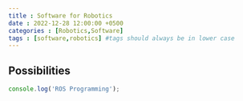 ```yaml
---
title : Software for Robotics
date : 2022-12-28 12:00:00 +0500
categories : [Robotics,Software]
tags : [software,robotics] #tags should always be in lower case
---
```


## Possibilities

 ```javascript
console.log('ROS Programming');
 ```